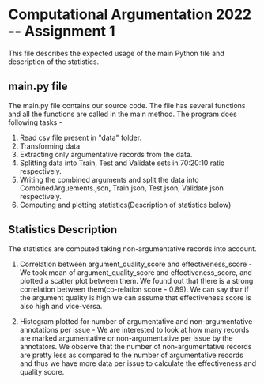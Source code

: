 Computational Argumentation 2022 -- Assignment 1
================================================

This file describes the expected usage of the main Python file and description of the statistics.


## main.py file
The main.py file contains our source code.
The file has several functions and all the functions are called in the main method. 
The program does following tasks - 
1. Read csv file present in "data" folder.
2. Transforming data 
3. Extracting only argumentative records from the data.
4. Splitting data into Train, Test and Validate sets in 70:20:10 ratio respectively.
5. Writing the combined arguments and split the data into CombinedArguements.json, Train.json, Test.json, Validate.json respectively.
6. Computing and plotting statistics(Description of statistics below)

## Statistics Description

The statistics are computed taking non-argumentative records into account.

1. Correlation between argument_quality_score and effectiveness_score -
We took mean of argument_quality_score and effectiveness_score, and plotted a scatter plot between them. 
We found out that there is a strong correlation between them(co-relation score - 0.89). We can say thar if the argument quality is high we can assume that effectiveness score is also high and vice-versa.

2. Histogram plotted for number of argumentative and non-argumentative annotations per issue - 
We are interested to look at how many records are marked argumentative or non-argumentative per issue by the annotators.
We observe that the number of non-argumentative records are pretty less as compared to the number of argumentative records and thus we have more data per issue to calculate the effectiveness and quality score.

